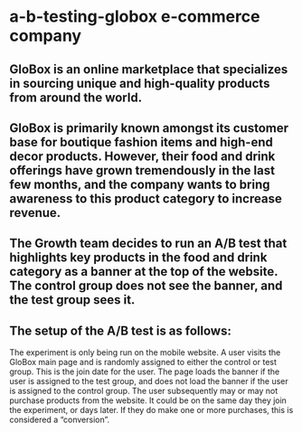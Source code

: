 # a-b-testing-globox e-commerce company

## GloBox is an online marketplace that specializes in sourcing unique and high-quality products from around the world.

## GloBox is primarily known amongst its customer base for boutique fashion items and high-end decor products. However, their food and drink offerings have grown tremendously in the last few months, and the company wants to bring awareness to this product category to increase revenue.

## The Growth team decides to run an A/B test that highlights key products in the food and drink category as a banner at the top of the website. The control group does not see the banner, and the test group sees it.

## The setup of the A/B test is as follows:

The experiment is only being run on the mobile website.
A user visits the GloBox main page and is randomly assigned to either the control or test group. This is the join date for the user.
The page loads the banner if the user is assigned to the test group, and does not load the banner if the user is assigned to the control group.
The user subsequently may or may not purchase products from the website. It could be on the same day they join the experiment, or days later. If they do make one or more purchases, this is considered a “conversion”.
